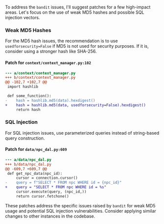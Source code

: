 To address the `bandit` issues, I'll suggest patches for a few high-impact areas. Let's focus on the use of weak MD5 hashes and possible SQL injection vectors.

### Weak MD5 Hashes

For the MD5 hash issues, the recommendation is to use `usedforsecurity=False` if MD5 is not used for security purposes. If it is, consider using a stronger hash like SHA-256.

#### Patch for `context/context_manager.py:102`

```diff
--- a/context/context_manager.py
+++ b/context/context_manager.py
@@ -102,7 +102,7 @@
 import hashlib
 
 def some_function():
-    hash = hashlib.md5(data).hexdigest()
+    hash = hashlib.md5(data, usedforsecurity=False).hexdigest()
     return hash
```

### SQL Injection

For SQL injection issues, use parameterized queries instead of string-based query construction.

#### Patch for `data/npc_dal.py:609`

```diff
--- a/data/npc_dal.py
+++ b/data/npc_dal.py
@@ -609,7 +609,7 @@
 def get_npc_data(npc_id):
     cursor = connection.cursor()
-    query = f"SELECT * FROM npc WHERE id = {npc_id}"
+    query = "SELECT * FROM npc WHERE id = %s"
     cursor.execute(query, (npc_id,))
     return cursor.fetchone()
```

These patches address the specific issues raised by `bandit` for weak MD5 usage and potential SQL injection vulnerabilities. Consider applying similar changes to other instances in the codebase.